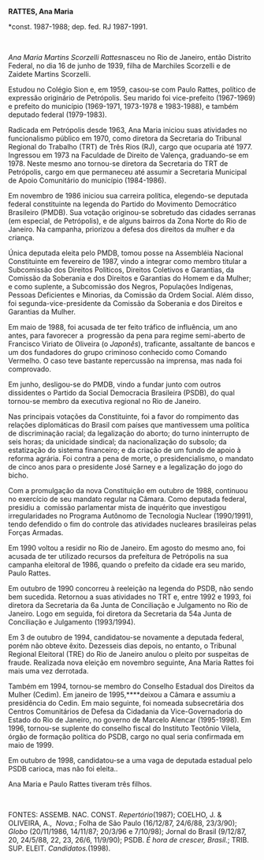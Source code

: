 **RATTES, Ana Maria**

\*const. 1987-1988; dep. fed. RJ 1987-1991.

 

*Ana Maria Martins Scorzelli Rattes*nasceu no Rio de Janeiro, então
Distrito Federal, no dia 16 de junho de 1939, filha de Marchiles
Scorzelli e de Zaidete Martins Scorzelli.

Estudou no Colégio Sion e, em 1959, casou-se com Paulo Rattes, político
de expressão originário de Petrópolis. Seu marido foi vice-prefeito
(1967-1969) e prefeito do município (1969-1971, 1973-1978 e 1983-1988),
e também deputado federal (1979-1983).

Radicada em Petrópolis desde 1963, Ana Maria iniciou suas atividades no
funcionalismo público em 1970, como diretora da Secretaria do Tribunal
Regional do Trabalho (TRT) de Três Rios (RJ), cargo que ocuparia até
1977. Ingressou em 1973 na Faculdade de Direito de Valença, graduando-se
em 1978. Neste mesmo ano tornou-se diretora da Secretaria do TRT de
Petrópolis, cargo em que permaneceu até assumir a Secretaria Municipal
de Apoio Comunitário do município (1984-1986).

Em novembro de 1986 iniciou sua carreira política, elegendo-se deputada
federal constituinte na legenda do Partido do Movimento Democrático 
Brasileiro (PMDB). Sua votação originou-se sobretudo das cidades
serranas (em especial, de Petrópolis), e de alguns bairros da Zona Norte
do Rio de Janeiro. Na campanha, priorizou a defesa dos direitos da
mulher e da criança.

Única deputada eleita pelo PMDB, tomou posse na Assembléia Nacional
Constituinte em fevereiro de 1987, vindo a integrar como membro titular
a Subcomissão dos Direitos Políticos, Direitos Coletivos e Garantias, da
Comissão da Soberania e dos Direitos e Garantias do Homem e da Mulher; e
como suplente, a Subcomissão dos Negros, Populações Indígenas, Pessoas
Deficientes e Minorias, da Comissão da Ordem Social. Além disso, foi
segunda-vice-presidente da Comissão da Soberania e dos Direitos e
Garantias da Mulher.

Em maio de 1988, foi acusada de ter feito tráfico de influência, um ano
antes, para favorecer a  progressão da pena para regime semi-aberto de
Francisco Viriato de Oliveira (o *Japonês*), traficante, assaltante de
bancos e um dos fundadores do grupo criminoso conhecido como Comando
Vermelho. O caso teve bastante repercussão na imprensa, mas nada foi
comprovado.

Em junho, desligou-se do PMDB, vindo a fundar junto com outros
dissidentes o Partido da Social Democracia Brasileira (PSDB), do qual
tornou-se membro da executiva regional no Rio de Janeiro.

Nas principais votações da Constituinte, foi a favor do rompimento das
relações diplomáticas do Brasil com países que mantivessem uma política
de discriminação racial; da legalização do aborto; do turno ininterrupto
de seis horas; da unicidade sindical; da nacionalização do subsolo; da
estatização do sistema financeiro; e da criação de um fundo de apoio à
reforma agrária. Foi contra a pena de morte, o presidencialismo, o
mandato de cinco anos para o presidente José Sarney e a legalização do
jogo do bicho.

Com a promulgação da nova Constituição em outubro de 1988, continuou no
exercício de seu mandato regular na Câmara. Como deputada federal,
presidiu a  comissão parlamentar mista de inquérito que investigou
irregularidades no Programa Autônomo de Tecnologia Nuclear (1990/1991),
tendo defendido o fim do controle das atividades nucleares brasileiras
pelas Forças Armadas.

Em 1990 voltou a residir no Rio de Janeiro. Em agosto do mesmo ano, foi
acusada de ter utilizado recursos da prefeitura de Petrópolis na sua
campanha eleitoral de 1986, quando o prefeito da cidade era seu marido,
Paulo Rattes.

Em outubro de 1990 concorreu à reeleição na legenda do PSDB, não sendo
bem sucedida. Retornou a suas atividades no TRT e, entre 1992 e 1993,
foi diretora da Secretaria da 6a Junta de Conciliação e Julgamento no
Rio de Janeiro. Logo em seguida, foi diretora da Secretaria da 54a Junta
de Conciliação e Julgamento (1993/1994).

Em 3 de outubro de 1994, candidatou-se novamente a deputada federal,
porém não obteve êxito. Dezesseis dias depois, no entanto, o Tribunal
Regional Eleitoral (TRE) do Rio de Janeiro anulou o pleito por suspeitas
de fraude. Realizada nova eleição em novembro seguinte, Ana Maria Rattes
foi mais uma vez derrotada.

Também em 1994, tornou-se membro do Conselho Estadual dos Direitos da
Mulher (Cedim). Em janeiro de 1995,****deixou a Câmara e assumiu a
presidência do Cedin. Em maio seguinte, foi nomeada subsecretária dos
Centros Comunitários de Defesa da Cidadania da Vice-Governadoria do
Estado do Rio de Janeiro, no governo de Marcelo Alencar (1995-1998). Em
1996, tornou-se suplente do conselho fiscal do Instituto Teotônio
Vilela, órgão de formação política do PSDB, cargo no qual seria
confirmada em maio de 1999.

Em outubro de 1998, candidatou-se a uma vaga de deputada estadual pelo
PSDB carioca, mas não foi eleita..

Ana Maria e Paulo Rattes tiveram três filhos.

 

FONTES: ASSEMB. NAC. CONST. *Repertório*(1987); COELHO, J. & OLIVEIRA,
A.,  *Nova.*; Folha de São Paulo (16/12/87, 24/6/88, 23/3/90); *Globo*
(20/11/1986, 14/11/87; 20/3/96 e 7/10/98); Jornal do Brasil (9/12/87,
20, 24/5/88, 22, 23, 26/6, 11/9/90); PSDB. *É hora de crescer, Brasil.*;
TRIB. SUP. ELEIT. *Candidatos.*(1998).
